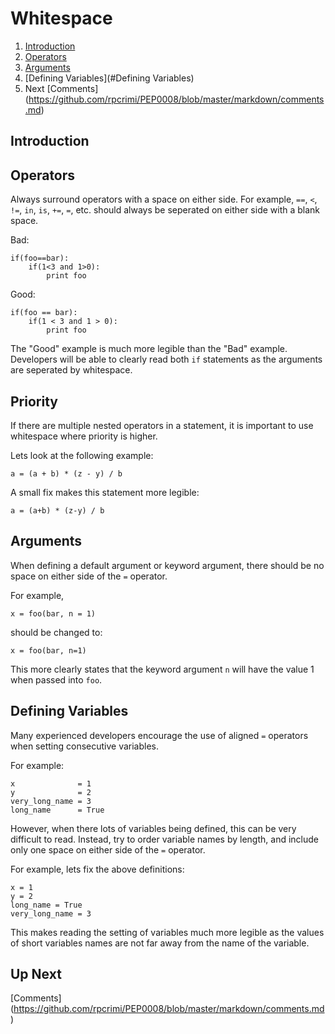 # Whitespace

1. [Introduction](#Introduction)
2. [Operators](#Operators)
3. [Arguments](#Arguments)
4. [Defining Variables](#Defining Variables)
5. Next [Comments] (https://github.com/rpcrimi/PEP0008/blob/master/markdown/comments.md)

<a id="Introduction"></a>
## Introduction

<a id="Operators"></a>
## Operators
Always surround operators with a space on either side. For example, `==`, `<`, `!=`, `in`, `is`, `+=`, `=`, etc. should always be seperated on either side with a blank space.

Bad:
```
if(foo==bar):
	if(1<3 and 1>0):
		print foo
```

Good:
```
if(foo == bar):
	if(1 < 3 and 1 > 0):
		print foo
```

The "Good" example is much more legible than the "Bad" example. Developers will be able to clearly read both `if` statements as the arguments are seperated by whitespace.

## Priority
If there are multiple nested operators in a statement, it is important to use whitespace where priority is higher.

Lets look at the following example:
```
a = (a + b) * (z - y) / b
```

A small fix makes this statement more legible:
```
a = (a+b) * (z-y) / b
```

<a id="Arguments"></a>
## Arguments
When defining a default argument or keyword argument, there should be no space on either side of the `=` operator.

For example,
```
x = foo(bar, n = 1)
```
should be changed to:
```
x = foo(bar, n=1)
```
This more clearly states that the keyword argument `n` will have the value 1 when passed into `foo`.

<a id="Defining Variables"></a>
## Defining Variables
Many experienced developers encourage the use of aligned `=` operators when setting consecutive variables. 

For example:
```
x              = 1
y              = 2
very_long_name = 3
long_name      = True
```

However, when there lots of variables being defined, this can be very difficult to read. Instead, try to order variable names by length, and include only one space on either side of the `=` operator. 

For example, lets fix the above definitions:
```
x = 1
y = 2
long_name = True
very_long_name = 3
```
This makes reading the setting of variables much more legible as the values of short variables names are not far away from the name of the variable.

## Up Next
[Comments] (https://github.com/rpcrimi/PEP0008/blob/master/markdown/comments.md)





